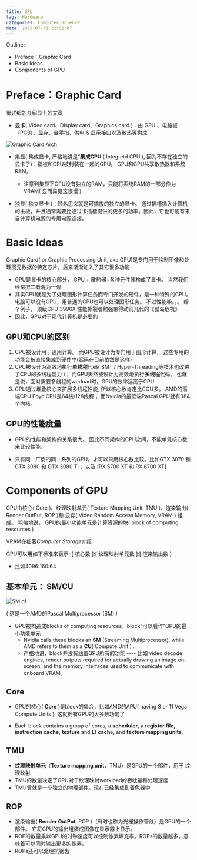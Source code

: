 ```yaml
---
title: GPU
tags: Hardware
categories: Computer Science
date: 2022-07-31 22:02:07
---
```



Outline:

* Preface：Graphic Card
* Basic Ideas
* Components of GPU

<!--more-->

# Preface：Graphic Card

[很详细的介绍显卡的文章](https://zhuanlan.zhihu.com/p/156083352)

* **显卡**( Video card、Display card、Graphics card )：由 GPU 、电路板（PCB）、显存、金手指、供电 & 显示接口以及散热等构成

![Graphic Card Arch](https://seec2-lyk.oss-cn-shanghai.aliyuncs.com/Hexo/Hardware/GPU/Graphic%20Card%20Arch.png)

* 集显( 集成显卡,  严格地讲是“**集成CPU** ( Integretd CPU ),  因为不存在独立的显卡了)：指被和CPU被封装在一起的GPU。 GPU和CPU共享散热器和系统RAM。

  * 注意到集显下GPU没有独立的RAM，只能将系统RAM的一部分作为VRAM( 显而易见这很慢 )

* 独显( 独立显卡 )：顾名思义就是可插拔的独立的显卡。 通过插槽插入计算机的主板，并且通常需要比通过卡插槽提供的更多的功率。因此，它也可能有来自计算机电源的专用电源连接。



# Basic Ideas

Graphic Card( or Graphic Processing Unit, aka GPU)是专门用于绘制图像和处理图元数据的特定芯片，后来渐渐加入了其它很多功能 

* GPU是显卡的核心部分， GPU + 散热器+各种元件就构成了显卡。 当然我们经常把二者混为一谈
* 其实GPU就是为了处理图形计算任务而专门开发的硬件，是一种特殊的CPU。 电脑可以没有GPU，用普通的CPU也可以处理图形任务。 不过性能嘛。。。 给个例子， 顶级CPU 3990X 性能撕裂者勉强带得动前几代的《孤岛危机》
* 因此，GPU对于现代计算机是必要的



## GPU和CPU的区别

1. CPU被设计用于通用计算。 而GPU被设计为专门用于图形计算， 这些专用的功能会被直接集成到硬件中(起码在目前依然是这样)
2. CPU被设计为高效地执行**单线程**代码( SMT / Hyper-Threading等技术也改进了CPU的多线程能力 )； 而GPU天然被设计为高效地执行**多线程**代码。 也就是说，面对需要多线程的worload时，GPU的效率远高于CPU
3. GPU通过堆叠核心来扩展多线程性能, 所以核心数肯定比COU多。 AMD的高端CPU Epyc CPU是64核/128线程； 而Nvidia的最低端Pascal GPU就有384个内核。 

## GPU的性能度量

* GPU的性能和架构的关系很大。 因此不同架构的CPU之间，不能单凭核心数来比较性能。 

* 只有同一厂商的同一系列的GPU，才可以只用核心数比较。比如GTX 3070 和 GTX 3080 和 GTX 3080 Ti； 以及 [RX 5700 XT 和 RX 6700 XT]

# Components of GPU

GPU由核心( Core )、纹理映射单元( Texture Mapping Unit, TMU )、渲染输出( Render OutPut, ROP )和 显存( Video Random Access Memory, VRAM ) 组成。 粗略地说， GPU的最小功能单元是计算资源的块( block of computing resources )

VRAM在拙著*Computer Storage*介绍



GPU可以用如下标准来表示: [ 核心数 ]:[ 纹理映射单元数  ]:[ 渲染输出数 ]

* 比如4096:160:64

## 基本单元： SM/CU

![SM of ](https://seec2-lyk.oss-cn-shanghai.aliyuncs.com/Hexo/Hardware/GPU/SM%20of%20Pascal%20Multiprocessor.png)

( 这是一个AMD的Pascal Multiprocessor (SM) )



* GPU被构造成blocks of computing resources，block“可以看作”GPU的最小功能单元
  * Nvidia calls these blocks an **SM** (Streaming Multiprocessor), while AMD refers to them as a **CU**( Compute Unit ) .
  * 严格地讲，block并没有涵盖GPU所有的功能 ---- 比如 video decode engines, render outputs required for actually drawing an image on-screen, and the memory interfaces used to communicate with onboard VRAM。 

## Core

* GPU的核心( **Core** )是block的集合，比如AMD的APU( having 8 or 11 Vega Compute Units ), 这就拥有GPU的大多数功能了



* Each block contains a group of cores, a **scheduler**, a r**egister file**, **instruction cache**, **texture** and **L1 cach**e, and **texture mapping units**. 

  

## TMU

* **纹理映射单元**（**Texture mapping unit**，TMU）是GPU的一个部件，用于 纹理映射
* TMU的数量决定了GPU对于纹理映射workload的吞吐量和处理速度
* TMU曾就是一个独立的物理部件，现在已经集成到着色器中

## ROP

* 渲染输出( **Render OutPut**, ROP )（有时也称为光栅操作管线）是GPU的一个部件。 它将GPU的输出组装成图像在显示器上显示。
* ROP的数量乘以GPU的时钟速度可以控制像素填充率。ROPs的数量越多，意味着可以同时输出更多的像素。
* ROPs还可以处理抗锯齿
